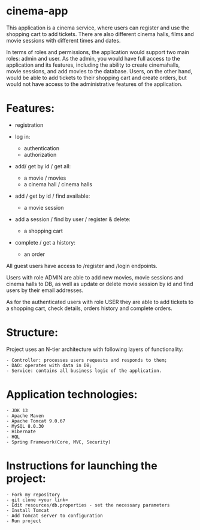 # cinema-app
This application is a cinema service, where users can register and use the shopping cart to add tickets.
There are also different cinema halls, films and movie sessions with different times and dates.

In terms of roles and permissions, the application would support two main roles: admin and user. As the admin, 
you would have full access to the application and its features, including the ability to create cinemahalls, 
movie sessions, and add movies to the database. Users, on the other hand, would be able to add tickets to their
shopping cart and create orders, but would not have access to the administrative features of the application.

# Features:
- registration

- log in:
   - authentication
   - authorization
  
- add/ get by id / get all:
   - a movie / movies
   - a cinema hall / cinema halls

- add / get by id / find available:
  - a movie session

- add a session / find by user / register & delete:
  - a shopping cart

- complete / get a history:
  - an order

All guest users have access to /register and /login endpoints.

Users with role ADMIN are able to add new movies, movie sessions and cinema halls to DB, 
as well as update or delete movie session by id and find users by their email addresses.

As for the authenticated users with role USER they are able to add tickets to a shopping cart, 
check details, orders history and complete orders.

# Structure:

Project uses an N-tier architecture with following layers of functionality:

    - Controller: processes users requests and responds to them;
    - DAO: operates with data in DB;
    - Service: contains all business logic of the application.

# Application technologies:

    - JDK 13
    - Apache Maven
    - Apache Tomcat 9.0.67
    - MySQL 8.0.30
    - Hibernate 
    - HQL
    - Spring Framework(Core, MVC, Security)

# Instructions for launching the project:
    - Fork my repository
    - git clone <your link>
    - Edit resources/db.properties - set the necessary parameters
    - Install Tomcat
    - Add Tomcat server to configuration
    - Run project
